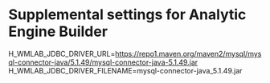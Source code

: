 # Supplemental settings for Analytic Engine Builder

H_WMLAB_JDBC_DRIVER_URL=https://repo1.maven.org/maven2/mysql/mysql-connector-java/5.1.49/mysql-connector-java-5.1.49.jar
H_WMLAB_JDBC_DRIVER_FILENAME=mysql-connector-java_5.1.49.jar